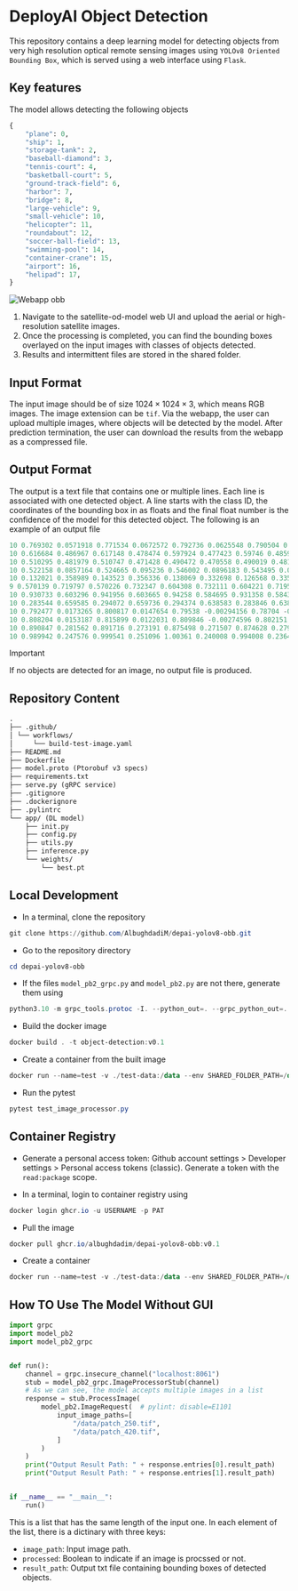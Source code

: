 # DeployAI Object Detection

This repository contains a deep learning model for detecting objects from very high resolution optical remote sensing images using `YOLOv8 Oriented Bounding Box`, which is served using a web interface using `Flask`.

## Key features

The model allows detecting the following objects

```python
{
    "plane": 0,
    "ship": 1,
    "storage-tank": 2,
    "baseball-diamond": 3,
    "tennis-court": 4,
    "basketball-court": 5,
    "ground-track-field": 6,
    "harbor": 7,
    "bridge": 8,
    "large-vehicle": 9,
    "small-vehicle": 10,
    "helicopter": 11,
    "roundabout": 12,
    "soccer-ball-field": 13,
    "swimming-pool": 14,
    "container-crane": 15,
    "airport": 16,
    "helipad": 17,
}
```

![Webapp obb](imgs/obb-web-sample.png)

1. Navigate to the satellite-od-model web UI and upload the aerial or high-resolution satellite images.
2. Once the processing is completed, you can find the bounding boxes overlayed on the input images with classes of objects detected.
3. Results and intermittent files are stored in the shared folder.

## Input Format

The input image should be of size $1024\times1024\times3$, which means RGB images. The image extension can be `tif`. Via the webapp, the user can upload multiple images, where objects will be detected by the model. After prediction termination, the user can download the results from the webapp as a compressed file.

## Output Format

The output is a text file that contains one or multiple lines. Each line is associated with one detected object. A line starts with the class ID, the coordinates of the bounding box in as floats and the final float number is the confidence of the model for this detected object. The following is an example of an output file

```powershell
10 0.769302 0.0571918 0.771534 0.0672572 0.792736 0.0625548 0.790504 0.0524893 0.76106
10 0.616684 0.486967 0.617148 0.478474 0.597924 0.477423 0.59746 0.485916 0.750721
10 0.510295 0.481979 0.510747 0.471428 0.490472 0.470558 0.490019 0.481109 0.548859
10 0.522158 0.0857164 0.524665 0.095236 0.546002 0.0896183 0.543495 0.0800987 0.545464
10 0.132021 0.358989 0.143523 0.356336 0.138069 0.332698 0.126568 0.335351 0.537943
9 0.570139 0.719797 0.570226 0.732347 0.604308 0.732111 0.604221 0.719561 0.327334
10 0.930733 0.603296 0.941956 0.603665 0.94258 0.584695 0.931358 0.584326 0.317335
10 0.283544 0.659585 0.294072 0.659736 0.294374 0.638583 0.283846 0.638433 0.301854
10 0.792477 0.0173265 0.800817 0.0147654 0.79538 -0.00294156 0.78704 -0.000380462 0.300901
10 0.808204 0.0153187 0.815899 0.0122031 0.809846 -0.00274596 0.802151 0.000369608 0.294774
10 0.890847 0.281562 0.891716 0.273191 0.875498 0.271507 0.874628 0.279878 0.283491
10 0.989942 0.247576 0.999541 0.251096 1.00361 0.240008 0.994008 0.236487 0.27634
```

> [!IMPORTANT]
> If no objects are detected for an image, no output file is produced.

## Repository Content

```markdown
.
├── .github/
│ └── workflows/
│     └── build-test-image.yaml
├── README.md
├── Dockerfile
├── model.proto (Ptorobuf v3 specs)
├── requirements.txt
├── serve.py (gRPC service)
├── .gitignore
├── .dockerignore
├── .pylintrc
└── app/ (DL model)
    ├── init.py
    ├── config.py
    ├── utils.py
    ├── inference.py
    └── weights/
        └── best.pt
```

## Local Development

- In a terminal, clone the repository

```powershell
git clone https://github.com/AlbughdadiM/depai-yolov8-obb.git
```

- Go to the repository directory

```powershell
cd depai-yolov8-obb
```

- If the files `model_pb2_grpc.py` and `model_pb2.py` are not there, generate them using

```powershell
python3.10 -m grpc_tools.protoc -I. --python_out=. --grpc_python_out=. model.proto
```

- Build the docker image

```powershell
docker build . -t object-detection:v0.1
```

- Create a container from the built image

```powershell
docker run --name=test -v ./test-data:/data --env SHARED_FOLDER_PATH=/data -p 8061:8061 -p 8062:8062 object-detection:v0.1
```

- Run the pytest

```powershell
pytest test_image_processor.py
```

## Container Registry

- Generate a personal access token: Github account settings > Developer settings > Personal access tokens (classic). Generate a token with the `read:package` scope.

- In a terminal, login to container registry using

```powershell
docker login ghcr.io -u USERNAME -p PAT
```

- Pull the image

```powershell
docker pull ghcr.io/albughdadim/depai-yolov8-obb:v0.1
```

- Create a container

```powershell
docker run --name=test -v ./test-data:/data --env SHARED_FOLDER_PATH=/data -p 8061:8061 -p 8062:8062 ghcr.io/albughdadim/depai-yolov8-obb:v0.1
```

## How TO Use The Model Without GUI

```python
import grpc
import model_pb2
import model_pb2_grpc


def run():
    channel = grpc.insecure_channel("localhost:8061")
    stub = model_pb2_grpc.ImageProcessorStub(channel)
    # As we can see, the model accepts multiple images in a list
    response = stub.ProcessImage(
        model_pb2.ImageRequest(  # pylint: disable=E1101
            input_image_paths=[
                "/data/patch_250.tif",
                "/data/patch_420.tif",
            ]
        )
    )
    print("Output Result Path: " + response.entries[0].result_path)
    print("Output Result Path: " + response.entries[1].result_path)


if __name__ == "__main__":
    run()
```

This is a list that has the same length of the input one. In each element of the list, there is a dictinary with three keys:

- `image_path`: Input image path.
- `processed`: Boolean to indicate if an image is procssed or not.
- `result_path`: Output txt file containing bounding boxes of detected objects.
